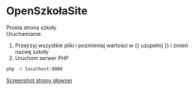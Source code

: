 # OpenSzkołaSite
Prosta strona szkoły<br>
Uruchamianie:
1. Przejrzyj wszystkie pliki i pozmieniaj wartości w {{ uzupełnij }} i zmień nazwę szkoły
2. Uruchom serwer PHP
```bash
php -S localhost:8080
```
[Screenshot strony głownej](https://raw.githubusercontent.com/ProgramistaZpolski/openszkolasite/master/Screenshot_2020-11-19%20Zesp%C3%B3%C5%82%20Szkolno-Szkolny%20w%20Szkole.png)
